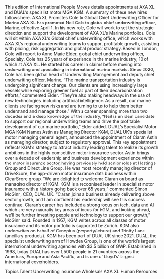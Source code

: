 This edition of International People Moves details appointments at AXA XL and DUAL’s specialist motor MGA KGM.
A summary of these new hires follows here.
AXA XL Promotes Cole to Global Chief Underwriting Officer for Marine
AXA XL has promoted Neil Cole to global chief underwriting officer, Marine, effective April 1.
In his new role, Cole will work to set the strategic direction and support the development of AXA XL’s Marine portfolios. Cole will sit within AXA XL’s Global chief underwriting office, which works with AXA XL’s regional underwriting teams to support profitable growth, assisting with pricing, risk aggregation and global product strategy.
Based in London, Cole will report to Anne Marie Elder, global chief underwriting officer, Specialty.
Cole has 25 years of experience in the marine industry, 10 of which at AXA XL. He started his career in claims before moving into underwriting and specialising in international marine markets. Since 2020, Cole has been global head of Underwriting Management and deputy chief underwriting officer, Marine.
“The marine transportation industry is undergoing significant change. Our clients are using increasingly large vessels while exploring greener fuel as part of their decarbonization efforts,” commented Elder. “They’re also making headways in the use of new technologies, including artificial intelligence. As a result, our marine clients are facing new risks and are turning to us to help them better understand and manage those.”
With a career spanning more than two decades and a deep knowledge of the industry, “Neil is an ideal candidate to support our regional underwriting teams and drive the profitable development of our marine portfolio,” Elder added.
DUAL’s Specialist Motor MGA KGM Names Astin as Managing Director
KGM, DUAL UK’s specialist motor managing general agent, announced the appointment of Ciaran Astin as managing director, subject to regulatory approval.
This key appointment reflects KGM’s strategy to attract industry leading talent to realize its growth ambitions in the highly competitive motor insurance sector.
Astin brings over a decade of leadership and business development experience within the motor insurance sector, having previously held senior roles at Hastings Group and Direct Line Group. He was most recently managing director of DriveScore, the app-driven motor insurance data business within ClearScore group.
“We are delighted to welcome Ciaran on board as managing director of KGM. KGM is a recognised leader in specialist motor insurance with a history going back over 65 years,” commented Simon McGinn, CEO, DUAL UK.
“Ciaran joins a business already delivering above sector growth, and I am confident his leadership will see this success continue. Ciaran’s career has included a strong focus on tech, data and AI which are very naturally key areas of focus for KGM, and looking ahead, we’ll be further investing people and technology to support our growth,” McGinn said.
Founded in 1957, KGM writes across all classes of motor insurance and its motor portfolio is supported by Zurich. KGM also underwrites on behalf of Canopius (property/leisure) and Trinity Lane (ancillary products). KGM has been part of DUAL UK since 2021.
DUAL, the specialist underwriting arm of Howden Group, is one of the world’s largest international underwriting agencies with $3.5 billion of GWP. Established in 1998, today DUAL has over 1,500 people in 21 countries across the Americas, Europe and Asia Pacific, and is one of Lloyd’s’ largest international coverholders.

Topics
Talent
Underwriting
Insurance Wholesale
AXA XL
Human Resources
